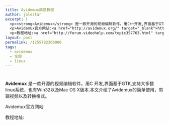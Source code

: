 ```yaml
---
title: Avidemux简易教程
author: jolestar
excerpt: |
  <p><strong>Avidemux</strong> 是一款开源的视频编辑软件。用C++开发,界面基于GTK,支持大多数linux系统，也有Win32以及Mac OS X版本.本文介绍了Avidemux的简单使用，剪辑视频以及转换格式。</p>
  <p>Avidemux官方网站:<a href="http://avidemux.org/" target="_blank">http://avidemux.org/</a></p>
  <p>教程地址:<a href="http://forum.videohelp.com/topic357763.html" target="_blank">http://forum.videohelp.com/topic357763.html</a></p>
layout: post
permalink: /1255782360000
tags:
  - avidemux
  - 全部
  - linux
---
```

# 

**Avidemux** 是一款开源的视频编辑软件。用C 开发,界面基于GTK,支持大多数linux系统，也有Win32以及Mac OS X版本.本文介绍了Avidemux的简单使用，剪辑视频以及转换格式。

Avidemux官方网站:

教程地址:

[][1]

 [1]: http://avidemux.org/
